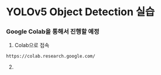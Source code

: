 # YOLOv5 Object Detection 실습

### Google Colab을 통해서 진행할 예정
1. Colab으로 접속
```
https://colab.research.google.com/
```

2.
